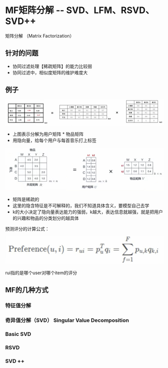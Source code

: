 # MF矩阵分解 -- SVD、LFM、RSVD、SVD++

矩阵分解 （Matrix Factorization）

## 针对的问题

* 协同过滤处理【稀疏矩阵】的能力比较弱
* 协同过滤中，相似度矩阵的维护难度大

## 例子
![](Images/20.png)

* 上图表示分解为用户矩阵 * 物品矩阵
* 用隐向量，给每个用户与每首音乐打上标签

![](Images/21.png)

* 矩阵是稀疏的
* 这里的隐含特征是不可解释的，我们不知道具体含义，要模型自己去学
* k的大小决定了隐向量表达能力的强弱，k越大，表达信息就越强，就是把用户的兴趣和物品的分类划分的越具体

预测评分的计算公式：

![](Images/22.png)

rui指的是哪个user对哪个item的评分

## MF的几种方式

### 特征值分解


### 奇异值分解（SVD）  Singular Value Decomposition



### Basic SVD


### RSVD



### SVD ++